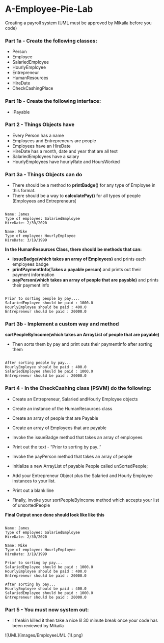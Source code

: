 # A-Employee-Pie-Lab


Creating a payroll system (UML must be approved by Mikaila before you code)

### Part 1a - Create the following classes:
- Person
- Employee
- SalariedEmployee
- HourlyEmployee
- Entrepreneur
- HumanResources
- HireDate
- CheckCashingPlace
### Part 1b - Create the following interface:
- IPayable

### Part 2 - Things Objects have
- Every Person has a name
- Employees and Entrepreneurs are people
- Employees have an HireDate
- HireDate has a month, date and year that are all text
- SalariedEmployees have a salary
- HourlyEmployees have hourlyRate and HoursWorked

### Part 3a - Things Objects can do
- There should be a method to **printBadge()** for any type of Employee in this format. 
- There should be a way to **calculatePay()** for all types of people (Employees and Entrepreneurs)
<pre><code>
Name: James
Type of employee: SalariedEmployee
HireDate: 2/30/2020

Name: Mike
Type of employee: HourlyEmployee
HireDate: 3/19/1999
</pre></code>

**In the HumanResources Class, there should be methods that can:**
- **issueBadge(which takes an array of Employees)** and prints each employees badge
- **printPaymentInfo(Takes a payable person)** and prints out their payment information
- **payPerson(which takes an array of people that are payable)** and prints their payment info
<pre><code>
Prior to sorting people by pay....
SalariedEmployee should be paid : 1000.0
HourlyEmployee should be paid : 400.0
Entrepreneur should be paid : 20000.0
</pre></code>

### Part 3b - Implement a custom way and method
**sortPeopleByIncome(which takes an ArrayList of people that are payable)**
- Then sorts them by pay and print outs their paymentInfo after sorting them
<pre><code>
After sorting people by pay...
HourlyEmployee should be paid : 400.0
SalariedEmployee should be paid : 1000.0
Entrepreneur should be paid : 20000.0
</pre></code>


### Part 4 - In the CheckCashing class (PSVM) do the following:

- Create an Entrepreneur, Salaried andHourly Employee objects
- Create an instance of the HumanResources class


- Create an array of people that are Payable
- Create an array of Employees that are payable

- Invoke the issueBadge method that takes an array of  employees

- Print out the text - “Prior to sorting by pay..”
- Invoke the payPerson method that takes an array of  people

- Initialize a new  ArrayList of payable People called unSortedPeople;
- Add your Entrepreneur Object plus the  Salaried and Hourly Employee instances to your list.

- Print out a blank line

- Finally, invoke your sortPeopleByIncome method which accepts your list of unsortedPeople

**Final Output once done should look like like this**

<pre><code>
Name: James
Type of employee: SalariedEmployee
HireDate: 2/30/2020
 
Name: Mike
Type of employee: HourlyEmployee
HireDate: 3/19/1999
 
Prior to sorting by pay...
SalariedEmployee should be paid : 1000.0
HourlyEmployee should be paid : 400.0
Entrepreneur should be paid : 20000.0

After sorting by pay...
HourlyEmployee should be paid : 400.0
SalariedEmployee should be paid : 1000.0
Entrepreneur should be paid : 20000.0
</pre></code>

### Part 5 - You must now system out:
- I freakin killed it then take a nice lil 30 minute break once your code has been reviewed by Mikaila

![UML](images/EmployeeUML (1).png)

